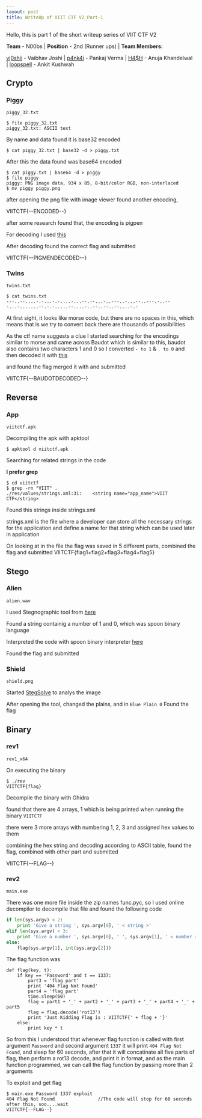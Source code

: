 ```yaml
---
layout: post
title: WriteUp of VIIT CTF V2_Part-1
---
```

Hello, this is part 1 of the short writeup series of VIIT CTF V2

**Team** - N00bs | **Position** - 2nd (Runner ups) |
**Team Members:**

[vj0shii](https://vj0shii.github.io/) - Vaibhav Joshi |
[p4nk4j](https://www.linkedin.com/in/p4nk4jv/) - Pankaj Verma |
[H4$H](https://www.linkedin.com/in/anuja-khandelwal-a83402182/) - Anuja Khandelwal |
[loopspell](https://www.linkedin.com/in/ankitkushwah/) - Ankit Kushwah
<!--more-->
## Crypto

### Piggy

`piggy_32.txt`

```
$ file piggy_32.txt
piggy_32.txt: ASCII text
```

By name and data found it is base32 encoded

```
$ cat piggy_32.txt | base32 -d > piggy.txt
```

After this the data found was base64 encoded

```
$ cat piggy.txt | base64 -d > piggy
$ file piggy
piggy: PNG image data, 934 x 85, 8-bit/color RGB, non-interlaced
$ mv piggy piggy.png
```

after opening the png file with image viewer found another encoding, 

VIITCTF{--ENCODED--}

after some research found that, the encoding is pigpen

For decoding I used [this](https://crypto.interactive-maths.com/pigpen-cipher.html)

After decoding found the correct flag and submitted

VIITCTF{--PIGMENDECODED--}

### Twins

`twins.txt`

```
$ cat twins.txt
---..--....-.-...-.-....-...--.--...-..---..-...--..---.-..---...-.......--.-.-.....--....-..--..--..--....-.-
```

At first sight, it looks like morse code, but there are no spaces in this, which means that is we try to convert back there are thousands of possibilities

As the ctf name suggests a clue I started searching for the encodings similar to morse and came across Baudot which is similar to this, baudot also contains two characters 1 and 0 so I converted `- to 1` & `. to 0` and then decoded it with [this](https://www.dcode.fr/baudot-code)

and found the flag merged it with and submitted

VIITCTF{--BAUDOTDECODED--}

## Reverse

### App

`viitctf.apk`

Decompiling the apk with apktool

```
$ apktool d viitctf.apk
```

Searching for related strings in the code 

**I prefer grep**

```
$ cd viitctf
$ grep -rn "VIIT" .
./res/values/strings.xml:31:    <string name="app_name">VIIT CTF</string>
```

Found this strings inside strings.xml

strings.xml is the file where a developer can store all the necessary strings for the application and define a name for that string which can be used later in application

On looking at in the file the flag was saved in 5 different parts, combined the flag and submitted VIITCTF{flag1+flag2+flag3+flag4+flag5}

## Stego

### Alien

`alien.wav`

I used Stegnographic tool from [here](https://futureboy.us/stegano/decinput.html)

Found a string containig a number of 1 and 0, which was spoon binary language

Interpreted the code with spoon binary interpreter [here](https://www.dcode.fr/spoon-language)

Found the flag and submitted

### Shield

`shield.png`

Started [StegSolve](https://github.com/zardus/ctf-tools/tree/master/stegsolve) to analys the image

After opening the tool, changed the plains, and in `Blue Plain 0` Found the flag

## Binary

### rev1

`rev1_x64`

On executing the binary

```
$ ./rev
VIITCTF{flag}
```
Decompile the binary with Ghidra

found that there are 4 arrays, 1 which is being printed when running the binary `VIITCTF`

there were 3 more arrays with numbering 1, 2, 3 and assigned hex values to them

combining the hex string and decoding according to ASCII table, found the flag, combined with other part and submitted

VIITCTF{--FLAG--}

### rev2

`main.exe`

There was one more file inside the zip names func.pyc, so I used online decompiler to decompile that file and found the following code

```python
if len(sys.argv) < 2:
    print 'Give a string ', sys.argv[0], ' < string >'
elif len(sys.argv) < 3:
    print 'Give a number ', sys.argv[0], ' ', sys.argv[1], ' < number >'
else:
    flag(sys.argv[1], int(sys.argv[2]))
```

The flag function was

```
def flag(key, t):
    if key == 'Password' and t == 1337:
        part3 = 'flag part'
        print '404 Flag Not Found'
        part4 = 'flag part'
        time.sleep(60)
        flag = part1 + '_' + part2 + '_' + part3 + '_' + part4 + '_' + part5
        flag = flag.decode('rot13')
        print 'Just Kidding Flag is : VIITCTF{' + flag + '}'
    else:
        print key * t
```

So from this I understood that whenever flag function is called with first argument `Password` and second argument `1337` it will print `404 Flag Not Found`, and sleep for 60 seconds, after that it will concatinate all five parts of flag, then perform a rot13 decode, and print it in format, and as the main function programmed, we can call the flag function by passing more than 2 arguments

To exploit and get flag

```
$ main.exe Password 1337 exploit
404 Flag Not Found                //The code will stop for 60 seconds after this, soo....wait
VIITCTF{--FLAG--}
```
